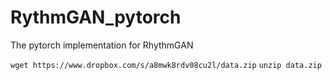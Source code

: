 # RythmGAN_pytorch

The pytorch implementation for RhythmGAN

`wget https://www.dropbox.com/s/a8mwk8rdv08cu2l/data.zip`
`unzip data.zip`
